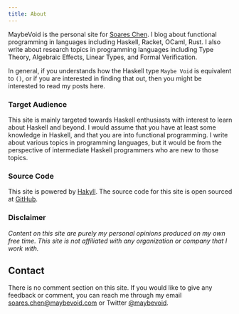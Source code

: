 ```yaml
---
title: About
---
```


MaybeVoid is the personal site for [Soares Chen](/pages/soareschen.html). I blog
about functional programming in languages including Haskell, Racket, OCaml,
Rust. I also write about research topics in programming languages including
Type Theory, Algebraic Effects, Linear Types, and Formal Verification.

In general, if you understands how the Haskell type `Maybe Void` is equivalent to
`()`, or if you are interested in finding that out, then you might be interested to
read my posts here.

### Target Audience

This site is mainly targeted towards Haskell enthusiasts with interest to learn
about Haskell and beyond. I would assume that you have at least some knowledge
in Haskell, and that you are into functional programming. I write about various
topics in programming languages, but it would be from the perspective of
intermediate Haskell programmers who are new to those topics.

### Source Code

This site is powered by [Hakyll](https://jaspervdj.be/hakyll/). The source code
for this site is open sourced at [GitHub](https://github.com/maybevoid/maybevoid.com).

### Disclaimer

_Content on this site are purely my personal opinions produced
on my own free time. This site is not affiliated with any organization or
company that I work with._

## Contact

There is no comment section on this site. If you would like to give any feedback
or comment, you can reach me through my email [soares.chen@maybevoid.com](mailto:soares.chen@maybevoid.com) or Twitter [\@maybevoid](https://twitter.com/maybevoid).
